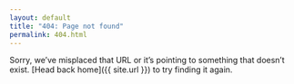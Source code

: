 ```yaml
---
layout: default
title: "404: Page not found"
permalink: 404.html
---
```


Sorry, we’ve misplaced that URL or it’s pointing to something that doesn’t exist. [Head back home]({{ site.url }}) to try finding it again.
